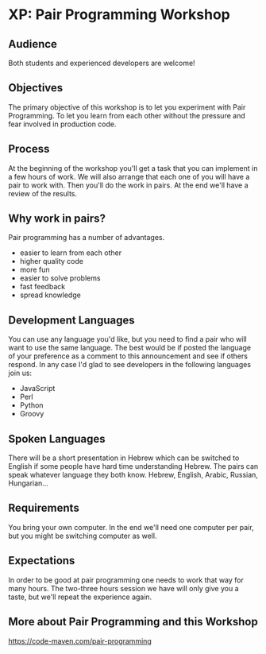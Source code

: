 # XP: Pair Programming Workshop

Audience
--------------
Both students and experienced developers are welcome!

Objectives
---------------
The primary objective of this workshop is to let you experiment with Pair Programming. To let you learn from each other without the pressure and fear involved in production code.

Process
-----------------
At the beginning of the workshop you'll get a task that you can implement in a few hours of work. We will also arrange that each one of you will have a pair to work with.
Then you'll do the work in pairs.
At the end we'll have a review of the results.

Why work in pairs?
--------------------------
Pair programming has a number of advantages.
- easier to learn from each other
- higher quality code
- more fun
- easier to solve problems
- fast feedback
- spread knowledge

Development Languages
-----------------------------------
You can use any language you'd like, but you need to find a pair who will want to use the same language. The best would be if posted the language of your preference as a comment to this announcement and see if others respond. In any case I'd glad to see developers in the following languages join us:

- JavaScript
- Perl
- Python
- Groovy

Spoken Languages
-----------------------------------
There will be a short presentation in Hebrew which can be switched to English if some people have hard time understanding Hebrew.
The pairs can speak whatever language they both know. Hebrew, English, Arabic, Russian, Hungarian...

Requirements
----------------------
You bring your own computer. In the end we'll need one computer per pair, but you might be switching computer as well.

Expectations
--------------------
In order to be good at pair programming one needs to work that way for many hours. The two-three hours session we have will only give you a taste, but we'll repeat the experience again.

More about Pair Programming and this Workshop
-------------------------------------------------------------------
https://code-maven.com/pair-programming

